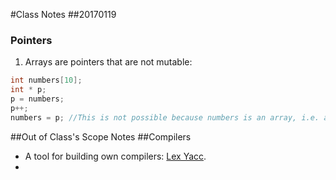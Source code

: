 #Class Notes
##20170119
### Pointers
1. Arrays are pointers that are not mutable:

```c++
int numbers[10];
int * p;
p = numbers;
p++;
numbers = p; //This is not possible because numbers is an array, i.e. an immutable pointer.
```

##Out of Class's Scope Notes
##Compilers
* A tool for building own compilers: [Lex Yacc](http://dinosaur.compilertools.net/).
* 